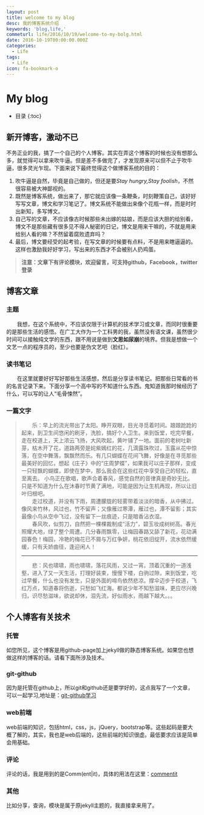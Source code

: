 ```yaml
---
layout: post
title: welcome to my blog
desc: 我的博客系统介绍
keywords: 'blog,life,'
commeturl: life/2016/10/19/welcome-to-my-bolg.html
date: 2016-10-19T00:00:00.000Z
categories:
  - Life
tags:
  - Life
icon: fa-bookmark-o
---
```


# My blog

* 目录
{:toc}

## 新开博客，激动不已
不务正业的我，搞了一个自己的个人博客。其实在弄这个博客的时候也没有想那么多，就觉得可以拿来吹牛逼。但是差不多做完了，才发现原来可以但不止于吹牛逼，很多灵光乍现。下面来说下最终觉得这个做博客系统的目的：

1. 吹牛逼是自然，毕竟是自己做的，但还是要*Stay hungry,Stay foolish*，不然很容易被大神鄙视的。
2. 既然是博客系统，做出来了，那它就应该像一条鞭条，时刻鞭策自己，该好好写写文章，博文和学习笔记了。博文系统不能做出来像个花瓶一样，而是时时出新知，多写博文。
3. 自己写的文章，不应该像古时候那些未出嫁的姑娘，而是应该大胆的给别看，博文不是那些藏有很多见不得人秘密的日记，博文是用来干嘛的，不就是用来给别人看的嘛？不然留着腐败遗弃吗？
4. 最后，博文要经受的起考验，在写文章的时候要有点料，不是用来瞎逼逼的。这样也激励我好好学习，写出来的东西才不会被别人扔鸡蛋。

>**注意：文章下有评论模块，欢迎留言，可支持github，Facebook，twitter登录**

## 博客文章

### 主题
&emsp;&emsp;我想，在这个系统中，不应该仅限于计算机的技术学习或文章，而同时很重要的是那些生活的感悟。在广工大作为一个工科男的我，虽然没有语文课，虽然很少时间可以接触纯文学的东西，跟不用说是做到**文思如尿崩**的境界。但我是想做一个文艺一点的程序员的，至少也要是伪文艺吧（脸红）。

### 读书笔记
&emsp;&emsp;在这里就要好好写好那些生活感想，然后是分享读书笔记。把那些日常看的书的名言记录下来。下面分享一个高中写的不知道什么东西。鬼知道我那时候经历了什么，可以写的让人“毛骨悚然”。

### 一篇文字

>&emsp;&emsp;乐：早上的流光带出了太阳。睁开双眼，目光寻觅着时间。踉踉跄跄的起来，到卫生间悠闲的刷牙，洗脸，搞好个人卫生。来到饭堂，吃完早餐，走在校道上，天上浓云飞扬，大风吹起，黄叶铺了一地。面前的老树吐新芽，枯木开了花，道路两旁是姹紫嫣红的花，几滴露珠吹过，玉露从花中惊落，在空中舞落，飘飘然而乐。有几只蝴蝶在花间飞舞，好像是在寻觅那些最美好的回忆，想起《庄子》中的“庄周梦蝶”，如果我可以庄子那样，变成一只轻飘的蝴蝶，即使在梦中，那么我会在这些红花中享受自己的轻松，直至离去。 小鸟正在歌唱，歌声合着春风，感觉自然的音律真是奇妙无比。只是不知道为什么在沐春时节黄了满地，可能是因为让生机再现，所以让旧叶归根吧。<br>
&emsp;&emsp;走过校道，并没有下雨，周遭朦胧的轻雾带着淡淡的暗香，从中拂过。像风来竹林，风过也，竹不留声；又像雁过寒潭，雁过也，潭不留影；其实最像小鸟从空中飞过，没有留下一丝痕迹，只是暗香沾衣湿。<br>
&emsp;&emsp;春风吹，似剪刀，自然把一棵棵裁制成“活力”，碧玉妆成树树高。春光照耀大地，绿了整个周遭。几分春雨飘零，让梅园春路又舔了新花，花动满园春色！梅园，冷艳的梅花已不屑与万红争妍，桃花依旧绽开，流水依然缓缓，只有夭娇曲径，逢迎闲人！<hr>
> &emsp;&emsp;悲：风也啸啸，雨也啸啸，落花风雨，又过一宵。顶着沉重的一道浅壑，进入了又一天生活，打理好装束，慢慢下楼，白驹过隙，来到饭堂，吃过早餐，什么也没有发生，只是外面的啼鸟依然悲凉。撑伞迈步于校道，飞红万点，知道春将伤逝，只愁如飞红海。都说少年不知愁滋味，更应尽兴晚归，识尽愁滋味，欲说却休，泪先流，好似雨水，雨越下越大。。。



## 个人博客有关技术

### 托管
如您所见，这个博客是用github-page加上jekyll做的静态博客系统。如果您也想做这样的博客的话。请看下面所涉及技术。

### git-github
因为是托管在github上，所以git和github还是要学好的，这点我写了一个文章，可以一起学习,地址是：[git-github学习](https://yzhihao.github.io/tools/2016/10/01/learning-git.html)

### web前端
web前端的知识，包括html，css，js，jQuery，bootstrap等。这些起码是要大概了解的，其实，我也是web后端的，这些前端的知识很虚。最低要求应该是简单会用基础。


### 评论
评论的话，我是用到的是Comm(ent|it)，具体的用法在这里：[commentit](https://commentit.io/)

### 其他
比如分享，查询，模块是属于原jekyll主题的，我直接拿来用了。